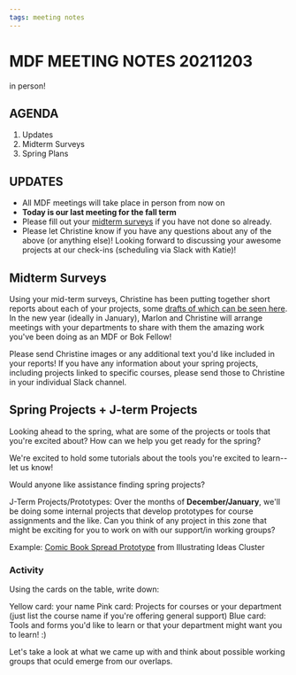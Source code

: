 ```yaml
---
tags: meeting notes
---
```


# MDF MEETING NOTES 20211203

in person!

## AGENDA
1. Updates
2. Midterm Surveys
3. Spring Plans


## UPDATES
* All MDF meetings will take place in person from now on
* **Today is our last meeting for the fall term**
* Please fill out your [midterm surveys](https://airtable.com/shrWzGIoX1jbzk0bM) if you have not done so already. 
* Please let Christine know if you have any questions about any of the above (or anything else)! Looking forward to discussing your awesome projects at our check-ins (scheduling via Slack with Katie)!

## Midterm Surveys
Using your mid-term surveys, Christine has been putting together short reports about each of your projects, some [drafts of which can be seen here](/qUxkSat_TaOo-snfsoDmbA). In the new year (ideally in January), Marlon and Christine will arrange meetings with your departments to share with them the amazing work you've been doing as an MDF or Bok Fellow! 

Please send Christine images or any additional text you'd like included in your reports! If you have any information about your spring projects, including projects linked to specific courses, please send those to Christine in your individual Slack channel.

## Spring Projects + J-term Projects
Looking ahead to the spring, what are some of the projects or tools that you're excited about? How can we help you get ready for the spring? 

We're excited to hold some tutorials about the tools you're excited to learn--let us know!

Would anyone like assistance finding spring projects?

J-Term Projects/Prototypes: Over the months of **December/January**, we'll be doing some internal projects that develop prototypes for course assignments and the like. Can you think of any project in this zone that might be exciting for you to work on with our support/in working groups?

Example: [Comic Book Spread Prototype](/D27SUVILRPiuLeeAv0OD7Q) from Illustrating Ideas Cluster

### Activity
Using the cards on the table, write down:

Yellow card: your name
Pink card: Projects for courses or your department (just list the course name if you're offering general support)
Blue card: Tools and forms you'd like to learn or that your department might want you to learn! :)

Let's take a look at what we came up with and think about possible working groups that oculd emerge from our overlaps.
